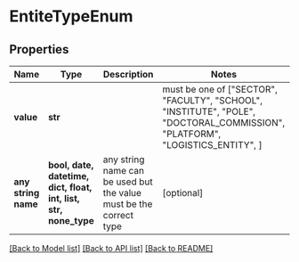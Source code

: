 # EntiteTypeEnum


## Properties
Name | Type | Description | Notes
------------ | ------------- | ------------- | -------------
**value** | **str** |  |  must be one of ["SECTOR", "FACULTY", "SCHOOL", "INSTITUTE", "POLE", "DOCTORAL_COMMISSION", "PLATFORM", "LOGISTICS_ENTITY", ]
**any string name** | **bool, date, datetime, dict, float, int, list, str, none_type** | any string name can be used but the value must be the correct type | [optional]

[[Back to Model list]](../README.md#documentation-for-models) [[Back to API list]](../README.md#documentation-for-api-endpoints) [[Back to README]](../README.md)


